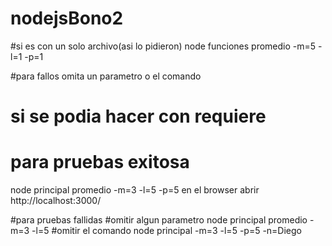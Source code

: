 # nodejsBono2

#si es con un solo archivo(asi lo pidieron)
node funciones promedio -m=5 -l=1 -p=1

#para fallos omita un parametro o el comando


# si se podia hacer con requiere
# para pruebas exitosa
node principal promedio -m=3 -l=5 -p=5
en el browser abrir http://localhost:3000/

#para pruebas fallidas
#omitir algun parametro
node principal promedio -m=3 -l=5
#omitir el comando
node principal -m=3 -l=5 -p=5 -n=Diego